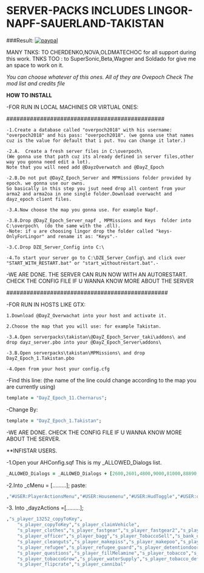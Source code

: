 # SERVER-PACKS INCLUDES LINGOR-NAPF-SAUERLAND-TAKISTAN


###Result:
[![paypal](https://www.paypalobjects.com/en_US/i/btn/btn_buynowCC_LG.gif)](https://www.paypal.com/cgi-bin/webscr?cmd=_s-xclick&hosted_button_id=7H2X3TG2RLZHS)


MANY TNKS: TO CHERDENKO,NOVA,OLDMATECHOC for all support during this work. 
TNKS TOO : to SuperSonic,Beta,Wagner and Soldado for give me an space to work on it.

*You can choose whatever of this ones.*
*All of they are Ovepoch*
*Check The mod list and credits file*

**HOW TO INSTALL**

-FOR RUN IN LOCAL MACHINES OR VIRTUAL ONES:

###############################################
```
-1.Create a database called "overpoch2018" with his username: "overpoch2018" and his pass: "overpoch2018". (we gonna use that names cuz is the value for default that i put. You can change it later.)
```

```
-2.A.  Create a fresh server files in C:\overpoch\  
(We gonna use that path cuz its already defined in server files,other way you gonna need edit a lot).
Note that you will need add @DayzOverwatch and @DayZ_Epoch
```
```
-2.B.Do not put @DayZ_Epoch_Server and MPMissions folder provided by epoch. we gonna use our owns.
So basically in this step you jsut need drop all content from your arma2 and arma2oa in one single folder.Download overwacht and dayz_epoch client files.
```

```
-3.A.Now choose the map you gonna use. For example Napf.
```

```
-3.B.Drop @DayZ_Epoch_Server_napf , MPMissions and Keys  folder into C:\overpoch\  (do the same with the .dll).
-Note: if u are choosing lingor drop the folder called "keys-OnlyForLingor" and rename it as: "Keys".-
```

```
-3.C.Drop DZE_Server_Config into C:\
```

```
-4.To start your server go to C:\DZE_Server_Config\ and click over "START_WITH_RESTART.bat" or "start_withoutrestart.bat".-
```

-WE ARE DONE. THE SERVER CAN RUN NOW WITH AN AUTORESTART. CHECK THE CONFIG FILE IF U WANNA KNOW MORE ABOUT THE SERVER

################################################


-FOR RUN IN HOSTS LIKE GTX:
```
1.Download @DayZ_Overwachat into your host and activate it.
```

```
2.Choose the map that you will use: for example Takistan.
```

```
-3.A.Open serverpacks\takistan\@DayZ_Epoch_Server_taki\addons\ and drop dayz_server.pbo into your @DayZ_Epoch_Server\addons\
```

```
-3.B.Open serverpacks\takistan\MPMissions\ and drop DayZ_Epoch_1.Takistan.pbo
```

```
-4.Open from your host your config.cfg 
```
-Find this line: (the name of the line could change according to the map you are currently using) 
```ruby
template = "DayZ_Epoch_11.Chernarus";
```
-Change By:
```ruby
template = "DayZ_Epoch_1.Takistan";
```

-WE ARE DONE. CHECK THE CONFIG FILE IF U WANNA KNOW MORE ABOUT THE SERVER.



**INFISTAR USERS.

-1.Open your AHConfig.sqf
This is my _ALLOWED_Dialogs list.

```ruby
_ALLOWED_Dialogs = _ALLOWED_Dialogs + [2600,2601,4800,9000,81000,88890,20001,20002,20003,20004,20005,20006,55510,55511,55514,55515,55516,55517,55518,55519,555120,118338,118339,571113]; // adding some others from community addons
```

-2.Into _cMenu = [.........];   paste:

```ruby
,"#USER:PlayerActionsMenu","#USER:Housemenu","#USER:HudToggle","#USER:deploy","#USER:GrassToggle","#USER:SETVIEW","#USER:sounds","#USER:color","#USER:write","#USER:dance","#USER:deployweapons","#USER:Server","#USER:players","#USER:MY","#USER:adminevents","#USER:admmenu","#USER:surveillance","#USER:STATICS","#USER:USEFUL","#USER:ACTIONS","#USER:workshopMenu","#USER:xmastree","#USER:questions"
```

-3. Into _dayzActions =[.........];

```ruby
,"s_player_13252_copyToKey",
	"s_player_copyToKey","s_player_claimVehicle",
	"s_player_clothes","s_player_fastgear","s_player_fastgear2","s_player_refugeedoor","s_player_cctv","s_player_camerasys",
    "s_player_officer","s_player_bagg","s_player_TobaccoSell","s_bank_dialog1","s_player_isgambling2","s_player_zhide2",
    "s_player_cleanguts","s_player_makepiss","s_player_makepoo","s_player_box","s_player_behero","s_player_bebandit","s_player_managework","s_player_xmastree","s_player_xmas",
	"s_player_refugee","s_player_refugee_guard","s_player_detentiondoor","s_player_get_key","s_player_sisterdoor","s_player_baker","s_player_sisterdoor2",
	"s_player_questions","s_player_fillMelamine","s_player_tobacco","s_player_animals_actions","s_player_Sowtobacco",
	"s_player_tobaccoGrow","s_player_waterSupply","s_player_tobacco_def","s_player_tobacco_mer","s_player_opencrate","s_player_openViruscrate","s_player_radioON",
	"s_player_flipcrate","s_player_cannibal"
```
